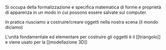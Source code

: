 Si occupa della formalizzazione e specifica matematica di forme e proprietà di apparenza in un modo in cui possono essere salvate sul computer.

In pratica riusciamo a costruire/creare oggetti nella nostra scena (il mondo diciamo)

L'unità fondamentale  ed elementare per costruire gli oggetti è il [[triangolo]]
e viene usato per la [[modellazione 3D]]

